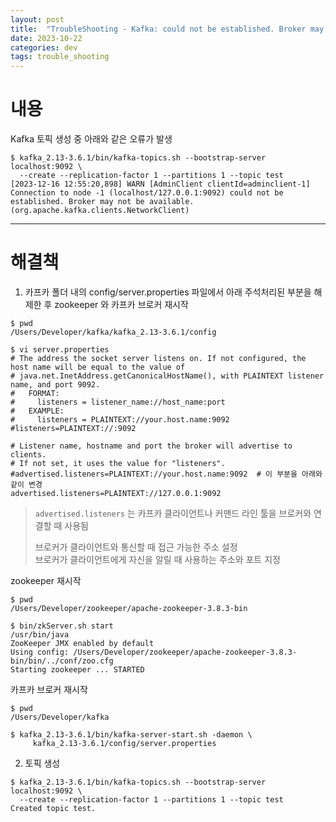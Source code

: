 ```yaml
---
layout: post
title:  "TroubleShooting - Kafka: could not be established. Broker may not be available."
date: 2023-10-22
categories: dev
tags: trouble_shooting
---
```


# 내용
Kafka 토픽 생성 중 아래와 같은 오류가 발생

```shell
$ kafka_2.13-3.6.1/bin/kafka-topics.sh --bootstrap-server localhost:9092 \
  --create --replication-factor 1 --partitions 1 --topic test
[2023-12-16 12:55:20,898] WARN [AdminClient clientId=adminclient-1] Connection to node -1 (localhost/127.0.0.1:9092) could not be established. Broker may not be available. (org.apache.kafka.clients.NetworkClient)
```

---

# 해결책

1) 카프카 폴더 내의 config/server.properties 파일에서 아래 주석처리된 부분을 해제한 후 zookeeper 와 카프카 브로커 재시작 

```shell
$ pwd
/Users/Developer/kafka/kafka_2.13-3.6.1/config

$ vi server.properties
# The address the socket server listens on. If not configured, the host name will be equal to the value of
# java.net.InetAddress.getCanonicalHostName(), with PLAINTEXT listener name, and port 9092.
#   FORMAT:
#     listeners = listener_name://host_name:port
#   EXAMPLE:
#     listeners = PLAINTEXT://your.host.name:9092
#listeners=PLAINTEXT://:9092

# Listener name, hostname and port the broker will advertise to clients.
# If not set, it uses the value for "listeners".
#advertised.listeners=PLAINTEXT://your.host.name:9092  # 이 부분을 아래와 같이 변경
advertised.listeners=PLAINTEXT://127.0.0.1:9092
```

> `advertised.listeners` 는 카프카 클라이언트나 커맨드 라인 툴을 브로커와 연결할 때 사용됨  
> 
> 브로커가 클라이언트와 통신할 때 접근 가능한 주소 설정  
> 브로커가 클라이언트에게 자신을 알릴 때 사용하는 주소와 포트 지정

zookeeper 재시작
```shell
$ pwd
/Users/Developer/zookeeper/apache-zookeeper-3.8.3-bin

$ bin/zkServer.sh start
/usr/bin/java
ZooKeeper JMX enabled by default
Using config: /Users/Developer/zookeeper/apache-zookeeper-3.8.3-bin/bin/../conf/zoo.cfg
Starting zookeeper ... STARTED
```

카프카 브로커 재시작
```shell
$ pwd
/Users/Developer/kafka

$ kafka_2.13-3.6.1/bin/kafka-server-start.sh -daemon \
     kafka_2.13-3.6.1/config/server.properties 
```

2) 토픽 생성

```shell
$ kafka_2.13-3.6.1/bin/kafka-topics.sh --bootstrap-server localhost:9092 \
  --create --replication-factor 1 --partitions 1 --topic test
Created topic test.
```